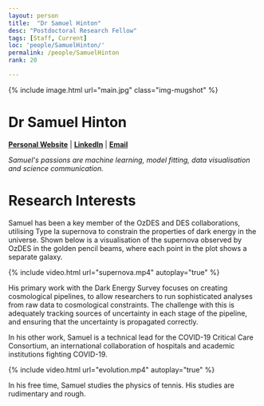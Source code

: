 ```yaml
---
layout: person
title:  "Dr Samuel Hinton"
desc: "Postdoctoral Research Fellow"
tags: [Staff, Current]
loc: 'people/SamuelHinton/'
permalink: /people/SamuelHinton
rank: 20

---
```

 
{% include image.html url="main.jpg" class="img-mugshot" %}

<div class="text-center" markdown="1">

# Dr Samuel Hinton

[**Personal Website**](https://cosmiccoding.com.au) \|  [**LinkedIn**](https://www.linkedin.com/in/samuelreay/) \| [**Email**](mailto:samuelreay@gmail.com)

*Samuel's passions are machine learning, model fitting, data visualisation and science communication.*


</div>
 


# Research Interests

Samuel has been a key member of the OzDES and DES collaborations, utilising Type Ia supernova to constrain the properties
of dark energy in the universe. Shown below is a visualisation of the supernova observed by OzDES in the golden pencil beams,
where each point in the plot shows a separate galaxy.

{% include video.html url="supernova.mp4" autoplay="true" %}

His primary work with the Dark Energy Survey focuses on creating cosmological pipelines, to allow researchers to run
sophisticated analyses from raw data to cosmological constraints. The challenge with this is adequately tracking
sources of uncertainty in each stage of the pipeline, and ensuring that the uncertainty is propagated correctly.


In his other work, Samuel is a technical lead for the COVID-19 Critical Care Consortium, an international collaboration
of hospitals and academic institutions fighting COVID-19. 

{% include video.html url="evolution.mp4" autoplay="true" %}

In his free time, Samuel studies the physics of tennis. His studies are rudimentary and rough.

